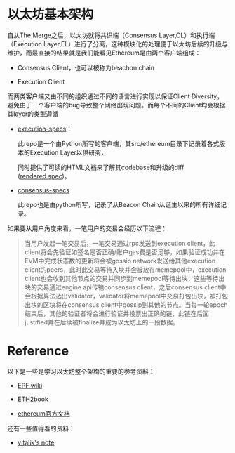 # 以太坊基本架构


自从The Merge之后，以太坊就将共识端（Consensus Layer,CL）和执行端（Execution Layer,EL）进行了分离，这种模块化的处理便于以太坊后续的升级与维护，而最直接的结果就是我们能看见Ethereum是由两个客户端组成：

- Consensus Client，也可以被称为beachon chain

- Execution Client

而两类客户端又由不同的组织通过不同的语言进行实现以保证Client Diversity，避免由于一个客户端的bug导致整个网络出现问题。而每个不同的Client均会根据其layer的类型遵循

- [execution-specs](https://github.com/ethereum/execution-specs/)：

  此repo是一个由Python所写的客户端，其src/ethereum目录下记录着各式版本的Execution Layer以供研究，

  同时提供了可读的HTML文档来了解其codebase和升级的diff ([rendered spec](https://ethereum.github.io/execution-specs/))。

- [consensus-specs](https://github.com/ethereum/consensus-specs)

  此repo也是由python所写，记录了从Beacon Chain从诞生以来的所有详细记录。














如果要从用户角度来看，一笔用户的交易会经历以下流程：

>当用户发起一笔交易后，一笔交易通过rpc发送到execution client，此client将会先验证如签名是否正确/账户gas费是否足够，如果验证成功并在EVM中完成状态数的更新将会被gossip network发送给其他execution client的peers，此时此交易等待入块并会被放在memepool中，execution client也会收到其他节点的交易并同步到memepool等待出块，这些等待出块的交易通过engine api传输consensus client，之后consensus client中会根据算法选出validator，validator将memepool中交易打包出块，被打包出块的区块将在consensus client中gossip到其他的节点。当每一轮epoch结束后，其他的验证者将会进行验证并投票出正确的链，此链在后面justified并在后续被finalize并成为以太坊上的一段数据。












# Reference

以下是一些是学习以太坊整个架构的重要的参考资料：

- [EPF wiki](https://epf.wiki/#/eps/intro)

- [ETH2book](https://eth2book.info/latest/)

- [ethereum官方文档](https://ethereum.org/en/developers/docs/)

还有一些值得看的资料：

- [vitalik's note](https://vitalik.eth.limo/)
